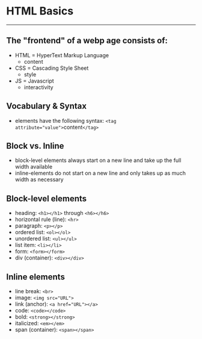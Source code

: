 # HTML Basics
---
## The "frontend" of a webp age consists of:
* HTML = HyperText Markup Language
  * content
* CSS = Cascading Style Sheet
  * style
* JS = Javascript
  * interactivity

## Vocabulary & Syntax
* elements have the following syntax: `<tag attribute="value">`content`</tag>`

## Block vs. Inline
* block-level elements always start on a new line and take up the full width available  
* inline-elements do not start on a new line and only takes up as much width as necessary

## Block-level elements
* heading: `<h1></h1>` through `<h6></h6>`  
* horizontal rule (line): `<hr>`  
* paragraph: `<p></p>`  
* ordered list: `<ol></ol>`  
* unordered list: `<ul></ul>`  
* list item: `<li></li>`  
* form: `<form></form>`  
* div (container): `<div></div>`  

## Inline elements
* line break: `<br>`
* image: `<img src="URL">`
* link (anchor): `<a href="URL"></a>`
* code: `<code></code>`
* bold: `<strong></strong>`
* italicized: `<em></em>`
* span (container): `<span></span>`